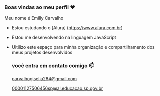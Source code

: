 ### Boas vindas ao meu perfil ❤️

Meu nome é Emilly Carvalho 

- Estou estudando o [Alura] (https://www.alura.com.br)
- Estou me desenvolvendo na linguagem JavaScript
- Ultilizo este espaço para minha organização e compartilhamento dos meus projetos desenvolvidos

  ### você entra em contato comigo 📫

  carvalhogiselia284@gmail.com

  00001127506456sp@al.educacao.sp.gov.br


